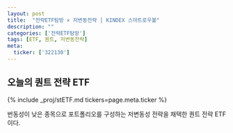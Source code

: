 ```yaml
---
layout: post
title:  "전략ETF탐방 × 저변동전략 │ KINDEX 스마트로우볼"
description: ""
categories: ['전략ETF탐방']
tags: [ETF, 퀀트, 저변동전략]
meta:
  ticker: ['322130']
---
```


## 오늘의 퀀트 전략 ETF

{% include _proj/stETF.md tickers=page.meta.ticker %}

번동성이 낮은 종목으로 포트폴리오를 구성하는 저변동성 전략을 채택한 퀀트 전략 ETF이다. 